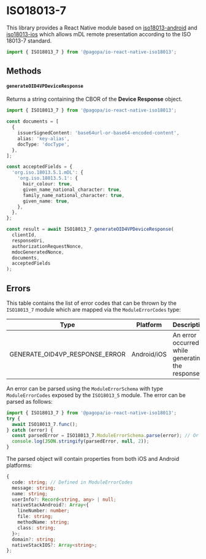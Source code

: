 # ISO18013-7

This library provides a React Native module based on [iso18013-android](https://github.com/pagopa/iso18013-android) and [iso18013-ios](https://github.com/pagopa/iso18013-ios) which allows mDL remote presentation according to the ISO 18013-7 standard.

```typescript
import { ISO18013_7 } from '@pagopa/io-react-native-iso18013';
```

## Methods

#### `generateOID4VPDeviceResponse`

Returns a string containing the CBOR of the **Device Response** object.

```typescript
import { ISO18013_7 } from '@pagopa/io-react-native-iso18013';

const documents = [
  {
    issuerSignedContent: 'base64url-or-base64-encoded-content',
    alias: 'key-alias',
    docType: 'docType',
  },
];

const acceptedFields = {
  'org.iso.18013.5.1.mDL': {
    'org.iso.18013.5.1': {
      hair_colour: true,
      given_name_national_character: true,
      family_name_national_character: true,
      given_name: true,
    },
  },
};

const result = await ISO18013_7.generateOID4VPDeviceResponse(
  clientId,
  responseUri,
  authorizationRequestNonce,
  mdocGeneratedNonce,
  documents,
  acceptedFields
);
```

## Errors

This table contains the list of error codes that can be thrown by the `ISO18013_7` module which are mapped via the `ModuleErrorCodes` type:

| Type                           | Platform    | Description                                     |
| ------------------------------ | ----------- | ----------------------------------------------- |
| GENERATE_OID4VP_RESPONSE_ERROR | Android/iOS | An error occurred while generating the response |

An error can be parsed using the `ModuleErrorSchema` with type `ModuleErrorCodes` exposed by the `ISO18013_5` module. The error can be parsed as follows:

```typescript
import { ISO18013_7 } from '@pagopa/io-react-native-iso18013';
try {
  await ISO18013_7.func();
} catch (error) {
  const parsedError = ISO18013_7.ModuleErrorSchema.parse(error); // Or ModuleErrorSchema.safeParse(error) for safe parsing
  console.log(JSON.stringify(parsedError, null, 2));
}
```

The parsed object will contain properties from both iOS and Android platforms:

```typescript
{
  code: string; // Defined in ModuleErrorCodes
  message: string;
  name: string;
  userInfo?: Record<string, any> | null;
  nativeStackAndroid?: Array<{
    lineNumber: number;
    file: string;
    methodName: string;
    class: string;
  }>;
  domain?: string;
  nativeStackIOS?: Array<string>;
};
```
